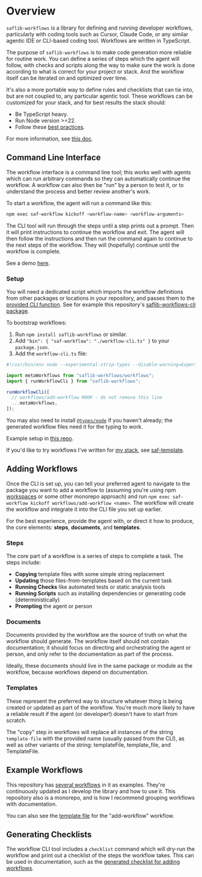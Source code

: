 # Overview

`saflib-workflows` is a library for defining and running developer workflows, particularly with coding tools such as Cursor, Claude Code, or any similar agentic IDE or CLI-based coding tool. Workflows are written in TypeScript.

The purpose of `saflib-workflows` is to make code generation more reliable for routine work. You can define a series of steps which the agent will follow, with checks and scripts along the way to make sure the work is done according to what is correct for your project or stack. And the workflow itself can be iterated on and optimized over time.

It's also a more portable way to define rules and checklists that can tie into, but are not coupled to, any particular agentic tool. These workflows can be customized for your stack, and for best results the stack should:

- Be TypeScript heavy.
- Run Node version >=22.
- Follow these [best practices](https://docs.saf-demo.online/best-practices.html).

For more information, see [this doc](https://docs.saf-demo.online/workflows.html).

## Command Line Interface

The workflow interface is a command line tool; this works well with agents which can run arbitrary commands so they can automatically continue the workflow. A workflow can also then be "run" by a person to test it, or to understand the process and better review another's work.

To start a workflow, the agent will run a command like this:

```bash
npm exec saf-workflow kickoff <workflow-name> <workflow-arguments>
```

The CLI tool will run through the steps until a step prints out a prompt. Then it will print instructions to continue the workflow and exit. The agent will then follow the instructions and then run the command again to continue to the next steps of the workflow. They will (hopefully) continue until the workflow is complete.

See a demo [here](https://www.youtube.com/watch?v=p6jfG5JH7_8).

### Setup

You will need a dedicated script which imports the workflow definitions from other packages or locations in your repository, and passes them to the [provided CLI function](https://docs.saf-demo.online/workflows/docs/ref/functions/runWorkflowCli.html). See for example this repository's [saflib-workflows-cli package](https://github.com/sderickson/saflib/tree/main/workflows-cli).

To bootstrap workflows:

1. Run `npm install saflib-workflows` or similar.
2. Add `"bin": { "saf-workflow": "./workflow-cli.ts" }` to your `package.json`.
3. Add the `workflow-cli.ts` file:

```ts
#!/usr/bin/env node --experimental-strip-types --disable-warning=ExperimentalWarning

import metaWorkflows from "saflib-workflows/workflows";
import { runWorkflowCli } from "saflib-workflows";

runWorkflowCli([
  // workflows/add-workflow HOOK - do not remove this line
  ...metaWorkflows,
]);
```

You may also need to install [`@types/node`](https://www.npmjs.com/package/@types/node) if you haven't already; the generated workflow files need it for the typing to work.

Example setup in [this repo](https://github.com/sderickson/test-workflows-package).

If you'd like to try workflows I've written for [my stack](https://docs.saf-demo.online/), see [saf-template](https://github.com/sderickson/saf-template).

## Adding Workflows

Once the CLI is set up, you can tell your preferred agent to navigate to the package you want to add a workflow to (assuming you're using npm [workspaces](https://docs.npmjs.com/cli/v11/using-npm/workspaces) or some other monorepo approach) and run `npm exec saf-workflow kickoff workflows/add-workflow <name>`. The workflow will create the workflow and integrate it into the CLI file you set up earlier.

For the best experience, provide the agent with, or direct it how to produce, the core elements: **steps**, **documents**, and **templates**.

### Steps

The core part of a workflow is a series of steps to complete a task. The steps include:

- **Copying** template files with some simple string replacement
- **Updating** those files-from-templates based on the current task
- **Running Checks** like automated tests or static analysis tools
- **Running Scripts** such as installing dependencies or generating code (deterministically)
- **Prompting** the agent or person

### Documents

Documents provided by the workflow are the source of truth on what the workflow should generate. The workflow itself should not contain documentation; it should focus on directing and orchestrating the agent or person, and only refer to the documentation as part of the process.

Ideally, these documents should live in the same package or module as the workflow, because workflows depend on documentation.

### Templates

These represent the preferred way to structure whatever thing is being created or updated as part of the workflow. You're much more likely to have a reliable result if the agent (or developer!) doesn't have to start from scratch.

The "copy" step in workflows will replace all instances of the string `template-file` with the provided name (usually passed from the CLI), as well as other variants of the string: templateFile, template_file, and TemplateFile.

## Example Workflows

This repository has [several workflows](https://github.com/search?q=repo%3Asderickson%2Fsaflib+%22%3D+defineWorkflow%3C%22&type=code) in it as examples. They're continuously updated as I develop the library and how to use it. This repository also is a monorepo, and is how I recommend grouping workflows with documentation.

You can also see the [template file](https://github.com/sderickson/saflib/blob/main/workflows/workflows/add-workflow.templates/template-file.ts) for the "add-workflow" workflow.

## Generating Checklists

The workflow CLI tool includes a `checklist` command which will dry-run the workflow and print out a checklist of the steps the workflow takes. This can be used in documentation, such as the [generated checklist for adding workflows](https://docs.saf-demo.online/workflows/docs/workflows/add-workflow.html#checklist).
